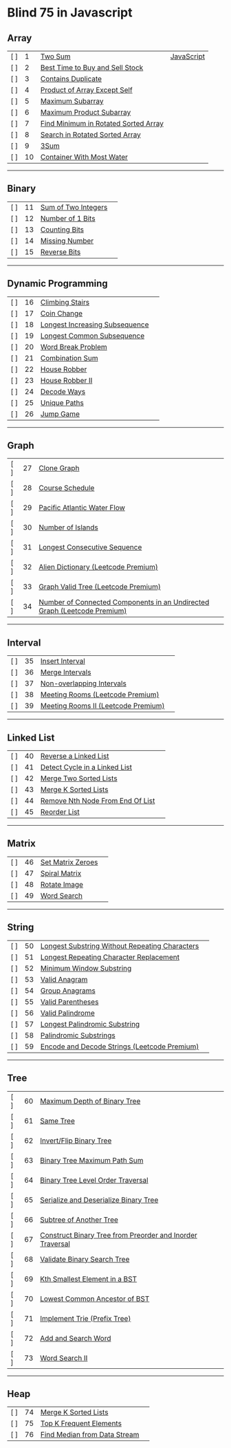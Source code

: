 # Blind 75 in Javascript

## Array

|     |     |       |          |
| --- | --- | ----- | -------- |
| [ ] | 1 | [Two Sum](https://leetcode.com/problems/two-sum/) | [JavaScript](./src/folder/file.js) |
| [ ] | 2 | [Best Time to Buy and Sell Stock](https://leetcode.com/problems/best-time-to-buy-and-sell-stock/) | |
| [ ] | 3 | [Contains Duplicate](https://leetcode.com/problems/contains-duplicate/) | |
| [ ] | 4 | [Product of Array Except Self](https://leetcode.com/problems/product-of-array-except-self/solution/) | |
| [ ] | 5 | [Maximum Subarray](https://leetcode.com/problems/maximum-subarray/) | |
| [ ] | 6 | [Maximum Product Subarray](https://leetcode.com/problems/maximum-product-subarray/) | |
| [ ] | 7 | [Find Minimum in Rotated Sorted Array](https://leetcode.com/problems/find-minimum-in-rotated-sorted-array/) | |
| [ ] | 8 | [Search in Rotated Sorted Array](https://leetcode.com/problems/search-in-rotated-sorted-array/) | |
| [ ] | 9 | [3Sum](https://leetcode.com/problems/3sum/) | |
| [ ] | 10 | [Container With Most Water](https://leetcode.com/problems/container-with-most-water/) | |

---

## Binary

|     |     |       |          |
| --- | --- | ----- | -------- |
| [ ] | 11 | [Sum of Two Integers](https://leetcode.com/problems/sum-of-two-integers/) | |
| [ ] | 12 | [Number of 1 Bits](https://leetcode.com/problems/number-of-1-bits/) | |
| [ ] | 13 | [Counting Bits](https://leetcode.com/problems/counting-bits/) | |
| [ ] | 14 | [Missing Number](https://leetcode.com/problems/missing-number/) | |
| [ ] | 15 | [Reverse Bits](https://leetcode.com/problems/reverse-bits/) | |

---

## Dynamic Programming

|     |     |       |          |
| --- | --- | ----- | -------- |
| [ ] | 16 | [Climbing Stairs](https://leetcode.com/problems/climbing-stairs/) | |
| [ ] | 17 | [Coin Change](https://leetcode.com/problems/coin-change/) | |
| [ ] | 18 | [Longest Increasing Subsequence](https://leetcode.com/problems/longest-increasing-subsequence/) | |
| [ ] | 19 | [Longest Common Subsequence](https://leetcode.com/problems/longest-common-subsequence/) | |
| [ ] | 20 | [Word Break Problem](https://leetcode.com/problems/word-break/) | |
| [ ] | 21 | [Combination Sum](https://leetcode.com/problems/combination-sum-iv/) | |
| [ ] | 22 | [House Robber](https://leetcode.com/problems/house-robber/) | |
| [ ] | 23 | [House Robber II](https://leetcode.com/problems/house-robber-ii/) | |
| [ ] | 24 | [Decode Ways](https://leetcode.com/problems/decode-ways/) | |
| [ ] | 25 | [Unique Paths](https://leetcode.com/problems/unique-paths/) | |
| [ ] | 26 | [Jump Game](https://leetcode.com/problems/jump-game/) | |

---

## Graph

|     |     |       |          |
| --- | --- | ----- | -------- |
| [ ] | 27 | [Clone Graph](https://leetcode.com/problems/clone-graph/) | |
| [ ] | 28 | [Course Schedule](https://leetcode.com/problems/course-schedule/) | |
| [ ] | 29 | [Pacific Atlantic Water Flow](https://leetcode.com/problems/pacific-atlantic-water-flow/) | |
| [ ] | 30 | [Number of Islands](https://leetcode.com/problems/number-of-islands/) | |
| [ ] | 31 | [Longest Consecutive Sequence](https://leetcode.com/problems/longest-consecutive-sequence/) | |
| [ ] | 32 | [Alien Dictionary (Leetcode Premium)](https://leetcode.com/problems/alien-dictionary/) | |
| [ ] | 33 | [Graph Valid Tree (Leetcode Premium)](https://leetcode.com/problems/graph-valid-tree/) | |
| [ ] | 34 | [Number of Connected Components in an Undirected Graph (Leetcode Premium)](https://leetcode.com/problems/number-of-connected-components-in-an-undirected-graph/) | |

---

## Interval

|     |     |       |          |
| --- | --- | ----- | -------- |
| [ ] | 35 | [Insert Interval](https://leetcode.com/problems/insert-interval/) | |
| [ ] | 36 | [Merge Intervals](https://leetcode.com/problems/merge-intervals/) | |
| [ ] | 37 | [Non-overlapping Intervals](https://leetcode.com/problems/non-overlapping-intervals/) | 
| [ ] | 38 | [Meeting Rooms (Leetcode Premium)](https://leetcode.com/problems/meeting-rooms/) | |
| [ ] | 39 | [Meeting Rooms II (Leetcode Premium)](https://leetcode.com/problems/meeting-rooms-ii/) | |

---

## Linked List

|     |     |       |          |
| --- | --- | ----- | -------- |
| [ ] | 40 | [Reverse a Linked List](https://leetcode.com/problems/reverse-linked-list/) | |
| [ ] | 41 | [Detect Cycle in a Linked List](https://leetcode.com/problems/linked-list-cycle/) | |
| [ ] | 42 | [Merge Two Sorted Lists](https://leetcode.com/problems/merge-two-sorted-lists/) | |
| [ ] | 43 | [Merge K Sorted Lists](https://leetcode.com/problems/merge-k-sorted-lists/) | |
| [ ] | 44 | [Remove Nth Node From End Of List](https://leetcode.com/problems/remove-nth-node-from-end-of-list/) | |
| [ ] | 45 | [Reorder List](https://leetcode.com/problems/reorder-list/) | |

---

## Matrix

|     |     |       |          |
| --- | --- | ----- | -------- |
| [ ] | 46 | [Set Matrix Zeroes](https://leetcode.com/problems/set-matrix-zeroes/) | |
| [ ] | 47 | [Spiral Matrix](https://leetcode.com/problems/spiral-matrix/) | |
| [ ] | 48 | [Rotate Image](https://leetcode.com/problems/rotate-image/) | |
| [ ] | 49 | [Word Search](https://leetcode.com/problems/word-search/) | |

---

## String

|     |     |       |          |
| --- | --- | ----- | -------- |
| [ ] | 50 | [Longest Substring Without Repeating Characters](https://leetcode.com/problems/longest-substring-without-repeating-characters/) | |
| [ ] | 51 | [Longest Repeating Character Replacement](https://leetcode.com/problems/longest-repeating-character-replacement/) | |
| [ ] | 52 | [Minimum Window Substring](https://leetcode.com/problems/minimum-window-substring/) | |
| [ ] | 53 | [Valid Anagram](https://leetcode.com/problems/valid-anagram/) | |
| [ ] | 54 | [Group Anagrams](https://leetcode.com/problems/group-anagrams/) | |
| [ ] | 55 | [Valid Parentheses](https://leetcode.com/problems/valid-parentheses/) | |
| [ ] | 56 | [Valid Palindrome](https://leetcode.com/problems/valid-palindrome/) | |
| [ ] | 57 | [Longest Palindromic Substring](https://leetcode.com/problems/longest-palindromic-substring/) | |
| [ ] | 58 | [Palindromic Substrings](https://leetcode.com/problems/palindromic-substrings/) | |
| [ ] | 59 | [Encode and Decode Strings (Leetcode Premium)](https://leetcode.com/problems/encode-and-decode-strings/) | |

---

## Tree

|     |     |       |          |
| --- | --- | ----- | -------- |
| [ ] | 60 | [Maximum Depth of Binary Tree](https://leetcode.com/problems/maximum-depth-of-binary-tree/) | |
| [ ] | 61 | [Same Tree](https://leetcode.com/problems/same-tree/) | |
| [ ] | 62 | [Invert/Flip Binary Tree](https://leetcode.com/problems/invert-binary-tree/) | |
| [ ] | 63 | [Binary Tree Maximum Path Sum](https://leetcode.com/problems/binary-tree-maximum-path-sum/) | |
| [ ] | 64 | [Binary Tree Level Order Traversal](https://leetcode.com/problems/binary-tree-level-order-traversal/) | |
| [ ] | 65 | [Serialize and Deserialize Binary Tree](https://leetcode.com/problems/serialize-and-deserialize-binary-tree/) | |
| [ ] | 66 | [Subtree of Another Tree](https://leetcode.com/problems/subtree-of-another-tree/) | |
| [ ] | 67 | [Construct Binary Tree from Preorder and Inorder Traversal](https://leetcode.com/problems/construct-binary-tree-from-preorder-and-inorder-traversal/) | |
| [ ] | 68 | [Validate Binary Search Tree](https://leetcode.com/problems/validate-binary-search-tree/) | |
| [ ] | 69 | [Kth Smallest Element in a BST](https://leetcode.com/problems/kth-smallest-element-in-a-bst/) | |
| [ ] | 70 | [Lowest Common Ancestor of BST](https://leetcode.com/problems/lowest-common-ancestor-of-a-binary-search-tree/) | |
| [ ] | 71 | [Implement Trie (Prefix Tree)](https://leetcode.com/problems/implement-trie-prefix-tree/) | |
| [ ] | 72 | [Add and Search Word](https://leetcode.com/problems/add-and-search-word-data-structure-design/) | |
| [ ] | 73 | [Word Search II](https://leetcode.com/problems/word-search-ii/) | |

---

## Heap

|     |     |       |          |
| --- | --- | ----- | -------- |
| [ ] | 74 | [Merge K Sorted Lists](https://leetcode.com/problems/merge-k-sorted-lists/) | |
| [ ] | 75 | [Top K Frequent Elements](https://leetcode.com/problems/top-k-frequent-elements/) | |
| [ ] | 76 | [Find Median from Data Stream](https://leetcode.com/problems/find-median-from-data-stream/) | |

